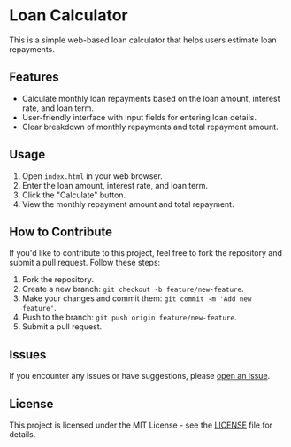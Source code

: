 # Loan Calculator

This is a simple web-based loan calculator that helps users estimate loan repayments.

## Features

- Calculate monthly loan repayments based on the loan amount, interest rate, and loan term.
- User-friendly interface with input fields for entering loan details.
- Clear breakdown of monthly repayments and total repayment amount.

## Usage

1. Open `index.html` in your web browser.
2. Enter the loan amount, interest rate, and loan term.
3. Click the "Calculate" button.
4. View the monthly repayment amount and total repayment.

## How to Contribute

If you'd like to contribute to this project, feel free to fork the repository and submit a pull request. Follow these steps:

1. Fork the repository.
2. Create a new branch: `git checkout -b feature/new-feature`.
3. Make your changes and commit them: `git commit -m 'Add new feature'`.
4. Push to the branch: `git push origin feature/new-feature`.
5. Submit a pull request.

## Issues

If you encounter any issues or have suggestions, please [open an issue](https://github.com/yourusername/loan-calculator/issues).

## License

This project is licensed under the MIT License - see the [LICENSE](LICENSE) file for details.

